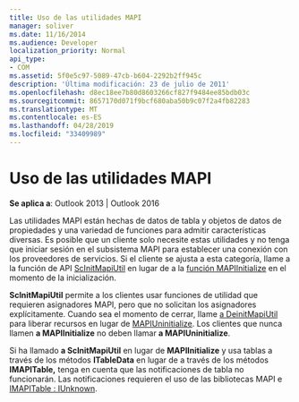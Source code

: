 ```yaml
---
title: Uso de las utilidades MAPI
manager: soliver
ms.date: 11/16/2014
ms.audience: Developer
localization_priority: Normal
api_type:
- COM
ms.assetid: 5f0e5c97-5089-47cb-b604-2292b2ff945c
description: 'Última modificación: 23 de julio de 2011'
ms.openlocfilehash: d8ec18ee7b80d8603266cf827f9484ee85bdb03c
ms.sourcegitcommit: 8657170d071f9bcf680aba50b9c07f2a4fb82283
ms.translationtype: MT
ms.contentlocale: es-ES
ms.lasthandoff: 04/28/2019
ms.locfileid: "33409989"
---
```

# <a name="using-the-mapi-utilities"></a>Uso de las utilidades MAPI

  
  
**Se aplica a**: Outlook 2013 | Outlook 2016 
  
Las utilidades MAPI están hechas de datos de tabla y objetos de datos de propiedades y una variedad de funciones para admitir características diversas. Es posible que un cliente solo necesite estas utilidades y no tenga que iniciar sesión en el subsistema MAPI para establecer una conexión con los proveedores de servicios. Si el cliente se ajusta a esta categoría, llame a la función de API [ScInitMapiUtil](scinitmapiutil.md) en lugar de a la [función MAPIInitialize](mapiinitialize.md) en el momento de la inicialización. 
  
 **ScInitMapiUtil** permite a los clientes usar funciones de utilidad que requieren asignadores MAPI, pero que no solicitan los asignadores explícitamente. Cuando sea el momento de cerrar, llame [a DeinitMapiUtil](deinitmapiutil.md) para liberar recursos en lugar de [MAPIUninitialize](mapiuninitialize.md). Los clientes que nunca llamen **a MAPIInitialize** no deben llamar **a MAPIUninitialize**.
  
Si ha llamado **a ScInitMapiUtil** en lugar de **MAPIInitialize** y usa tablas a través de los métodos **ITableData** en lugar de a través de los métodos **IMAPITable,** tenga en cuenta que las notificaciones de tabla no funcionarán. Las notificaciones requieren el uso de las bibliotecas MAPI e [IMAPITable : IUnknown](imapitableiunknown.md).
  

